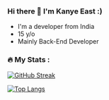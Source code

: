 ### Hi there 👋 I'm Kanye East :)

<!--
**TheRealKanyeEast/TheRealKanyeEast** is a ✨ _special_ ✨ repository because its `README.md` (this file) appears on your GitHub profile. -->
<!-- - I'm also the Owner of TriStar Hub! -->


- I'm a developer from India
- 15 y/o
- Mainly Back-End Developer

### :fire: My Stats :
[![GitHub Streak](http://github-readme-streak-stats.herokuapp.com?user=TheRealKanyeEast&theme=dark&background=000000)](https://git.io/streak-stats)

[![Top Langs](https://github-readme-stats.vercel.app/api/top-langs/?username=TheRealKanyeEast&layout=compact&theme=vision-friendly-dark)](https://github.com/anuraghazra/github-readme-stats)
